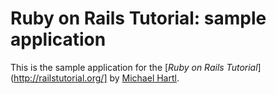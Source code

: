# Ruby on Rails Tutorial: sample application

This is the sample application for
the [*Ruby on Rails Tutorial*](http://railstutorial.org/]
by [Michael Hartl](http://michaelhastl.com/).

